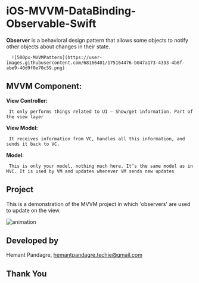 # iOS-MVVM-DataBinding-Observable-Swift

 **Observer** is a behavioral design pattern that allows some objects to notify other objects about changes in their state.

      ![500px-MVVMPattern](https://user-images.githubusercontent.com/68166401/175164476-b047a173-4333-4b6f-abe9-40d9f0e70c59.png)

## MVVM Component:

**View Controller:** 

     It only performs things related to UI — Show/get information. Part of the view layer

**View Model:** 

     It receives information from VC, handles all this information, and sends it back to VC.

**Model:** 

     This is only your model, nothing much here. It’s the same model as in MVC. It is used by VM and updates whenever VM sends new updates

## Project
  This is a demonstration of the MVVM project in which 'observers' are used to update on the view.

![animation](https://user-images.githubusercontent.com/68166401/175144877-3004d1dc-0118-435d-a86a-4a2540c3c198.gif)

## Developed by
  Hemant Pandagre, hemantpandagre.techie@gmail.com

## Thank You

